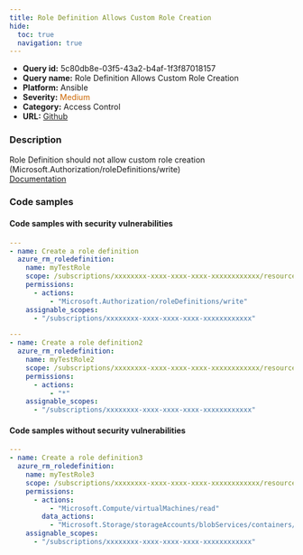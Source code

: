 ```yaml
---
title: Role Definition Allows Custom Role Creation
hide:
  toc: true
  navigation: true
---
```


<style>
  .highlight .hll {
    background-color: #ff171742;
  }
  .md-content {
    max-width: 1100px;
    margin: 0 auto;
  }
</style>

-   **Query id:** 5c80db8e-03f5-43a2-b4af-1f3f87018157
-   **Query name:** Role Definition Allows Custom Role Creation
-   **Platform:** Ansible
-   **Severity:** <span style="color:#C60">Medium</span>
-   **Category:** Access Control
-   **URL:** [Github](https://github.com/Checkmarx/kics/tree/master/assets/queries/ansible/azure/role_definition_allows_custom_role_creation)

### Description
Role Definition should not allow custom role creation (Microsoft.Authorization/roleDefinitions/write)<br>
[Documentation](https://docs.ansible.com/ansible/latest/collections/azure/azcollection/azure_rm_roledefinition_module.html#parameter-permissions/actions)

### Code samples
#### Code samples with security vulnerabilities
```yaml title="Postitive test num. 1 - yaml file" hl_lines="7"
---
- name: Create a role definition
  azure_rm_roledefinition:
    name: myTestRole
    scope: /subscriptions/xxxxxxxx-xxxx-xxxx-xxxx-xxxxxxxxxxxx/resourceGroups/myresourceGroup
    permissions:
      - actions:
          - "Microsoft.Authorization/roleDefinitions/write"
    assignable_scopes:
      - "/subscriptions/xxxxxxxx-xxxx-xxxx-xxxx-xxxxxxxxxxxx"

```
```yaml title="Postitive test num. 2 - yaml file" hl_lines="7"
---
- name: Create a role definition2
  azure_rm_roledefinition:
    name: myTestRole2
    scope: /subscriptions/xxxxxxxx-xxxx-xxxx-xxxx-xxxxxxxxxxxx/resourceGroups/myresourceGroup
    permissions:
      - actions:
          - "*"
    assignable_scopes:
      - "/subscriptions/xxxxxxxx-xxxx-xxxx-xxxx-xxxxxxxxxxxx"

```


#### Code samples without security vulnerabilities
```yaml title="Negative test num. 1 - yaml file"
---
- name: Create a role definition3
  azure_rm_roledefinition:
    name: myTestRole3
    scope: /subscriptions/xxxxxxxx-xxxx-xxxx-xxxx-xxxxxxxxxxxx/resourceGroups/myresourceGroup
    permissions:
      - actions:
          - "Microsoft.Compute/virtualMachines/read"
        data_actions:
          - "Microsoft.Storage/storageAccounts/blobServices/containers/blobs/write"
    assignable_scopes:
      - "/subscriptions/xxxxxxxx-xxxx-xxxx-xxxx-xxxxxxxxxxxx"

```
